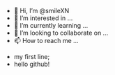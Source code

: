 - 👋 Hi, I’m @smileXN
- 👀 I’m interested in ...
- 🌱 I’m currently learning ...
- 💞️ I’m looking to collaborate on ...
- 📫 How to reach me ...

<!---
smileXN/smileXN is a ✨ special ✨ repository because its `README.md` (this file) appears on your GitHub profile.
You can click the Preview link to take a look at your changes.
--->
- my first line;
- hello github!
